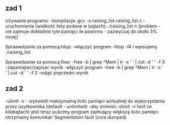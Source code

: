 ## zad 1

Używanie programu:
-kompilacja:
  gcc -o raising_list raising_list.c
-uruchomienie (wielkość listy podane w bajtach):
  ./raising_list n
 (problem - nie zajmuje dokładnie tyle pamięci ile powinno - zazwyczaj do około 3% mniej)

Spraawdzanie za pomocą htop:
-włączyć program
-htop
-f4 i wpisujemy ./raising_list


Spraawdzanie za pomocą free:
-free -b | grep ^Mem | tr -s ' ' | cut -d ' ' -f 3
-zapamiętać/zapisac wynik
-włączyć program
-free -b | grep ^Mem | tr -s ' ' | cut -d ' ' -f 3
-odjąć poprzedni  wynik

## zad 2
-ulimit -v - wyświetli maksymalną ilość pamięci wirtualnej do wykorzystania przez uzytkownika (default - unlimited)
-aby zmienić:
  ulimit -v limit (w kilobajtach)
 jeśli teraz puścimy program zajmujący większą ilośc pamięci otrzymamy komunikat: Segmentation fault (core dumped)
 
  
